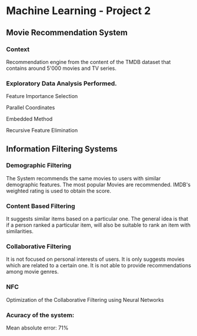 # Machine Learning - Project 2

## Movie Recommendation System

### Context

Recommendation engine from the content of the TMDB dataset that contains around 5'000 movies and TV series.

### Exploratory Data Analysis Performed.

Feature Importance Selection

Parallel Coordinates

Embedded Method

Recursive Feature Elimination

## Information Filtering Systems

### Demographic Filtering

The System recommends the same movies to users with similar demographic features. The most popular Movies are recommended. IMDB's weighted rating is used to obtain the score.

### Content Based Filtering 

It suggests similar items based on a particular one. The general idea is that if a person ranked  a particular item, will also be suitable to rank an item with similarities.

### Collaborative Filtering

It is not focused on personal interests of users. It is only suggests movies which are related to a certain one. It is not able to provide recommendations among movie genres.

### NFC

Optimization of the Collaborative Filtering using Neural Networks

### Acuracy of the system: 

Mean absolute error: 71%
